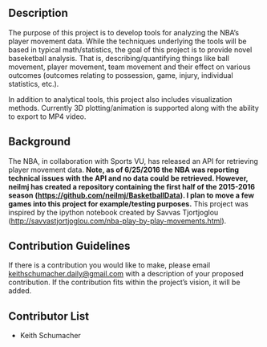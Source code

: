 ## Description
The purpose of this project is to develop tools for analyzing the NBA’s player movement data. While the techniques underlying the tools will be based in typical math/statistics, the goal of this project is to provide novel baseketball analysis. That is, describing/quantifying things like ball movement, player movement, team movement and their effect on various outcomes (outcomes relating to possession, game, injury, individual statistics, etc.). 

In addition to analytical tools, this project also includes visualization methods. Currently 3D plotting/animation is supported along with the ability to export to MP4 video. 


## Background
The NBA, in collaboration with Sports VU, has released an API for retrieving player movement data. **Note, as of 6/25/2016 the NBA was reporting technical issues with the API and no data could be retrieved. However, neilmj has created a repository containing the first half of the 2015-2016 season (https://github.com/neilmj/BasketballData). I plan to move a few games into this project for example/testing purposes.** This project was inspired by the ipython notebook created by Savvas Tjortjoglou (http://savvastjortjoglou.com/nba-play-by-play-movements.html).


## Contribution Guidelines
If there is a contribution you would like to make, please email keithschumacher.daily@gmail.com with a description of your proposed contribution. If the contribution fits within the project’s vision, it will be added. 

## Contributor List
* Keith Schumacher


 



 
